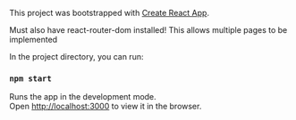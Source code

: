 This project was bootstrapped with [Create React App](https://github.com/facebook/create-react-app).

Must also have react-router-dom installed! This allows multiple pages to be implemented


In the project directory, you can run:

### `npm start`

Runs the app in the development mode.<br>
Open [http://localhost:3000](http://localhost:3000) to view it in the browser.

